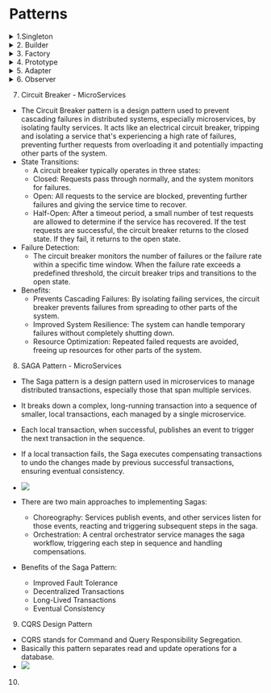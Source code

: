 # Patterns
<details>
    <summary>1.Singleton</summary>

1. Singleton
    - The Singleton pattern in Java ensures that a class has only one instance and provides a global point of access to it. This pattern is useful when exactly one object is needed to coordinate actions across the system, such as managing a database connection or a configuration file.
   ```
            public class Singleton {
            private static Singleton instance;
        
            private Singleton() {
                // Private constructor to prevent external instantiation
            }
        
            public static Singleton getInstance() {
                if (instance == null) {
                    instance = new Singleton();
                }
                return instance;
            }
        
            public void doSomething() {
                System.out.println("Singleton is doing something!");
            }
        
            public static void main(String[] args) {
                Singleton singleton = Singleton.getInstance();
                singleton.doSomething();
            }
        }
</details>   
<details>
    <summary>2. Builder</summary>
2. Builder
   - The builder pattern allows you to enforce a step-by-step process to construct a complex object as a finished product.
   - Create the setter methods and call them in the order for the final activity to be completed.
   - ref: https://springframework.guru/gang-of-four-design-patterns/builder-pattern/
</details>
<details>
    <summary>3. Factory</summary>
3. Factory
       - The Factory Pattern is a creational design pattern that provides an interface for creating objects, but allows subclasses to alter the type of objects that will be created.
       - It encapsulates object creation, promoting loose coupling and flexibility in code.
       - There are two main types of factory patterns: Factory Method and Abstract Factory.
       ###  Factory Method:
          - The Factory Method pattern defines an interface for creating an object, but lets subclasses decide which class to instantiate.
          - This allows a class to defer instantiation to subclasses.
             ```
                    // Product interface
                    interface Animal {
                        String makeSound();
                    }
                    
                    // Concrete products
                    class Dog implements Animal {
                        @Override
                        public String makeSound() {
                            return "Woof!";
                        }
                    }
                    
                    class Cat implements Animal {
                        @Override
                        public String makeSound() {
                            return "Meow!";
                        }
                    }
                    
                    // Creator interface
                    interface AnimalFactory {
                        Animal createAnimal();
                    }
                    
                    // Concrete creators
                    class DogFactory implements AnimalFactory {
                        @Override
                        public Animal createAnimal() {
                            return new Dog();
                        }
                    }
                    
                    class CatFactory implements AnimalFactory {
                        @Override
                        public Animal createAnimal() {
                            return new Cat();
                        }
                    }
                    
                    // Client code
                    public class Main {
                        public static void main(String[] args) {
                            AnimalFactory dogFactory = new DogFactory();
                            Animal dog = dogFactory.createAnimal();
                            System.out.println(dog.makeSound()); // Output: Woof!
                    
                            AnimalFactory catFactory = new CatFactory();
                            Animal cat = catFactory.createAnimal();
                            System.out.println(cat.makeSound()); // Output: Meow!
                        }
                    }
              ```
      ### Abstract Factory
        - The Abstract Factory pattern provides an interface for creating families of related or dependent objects without specifying their concrete classes
      ```
      // Abstract products
          interface Chair {
              void sitOn();
          }
          
          interface Table {
              void use();
          }
          
          // Concrete products
          class ModernChair implements Chair {
              @Override
              public void sitOn() {
                  System.out.println("Sitting on a modern chair!");
              }
          }
          
          class ModernTable implements Table {
              @Override
              public void use() {
                  System.out.println("Using a modern table!");
              }
          }
          
          class VictorianChair implements Chair {
              @Override
              public void sitOn() {
                  System.out.println("Sitting on a Victorian chair!");
              }
          }
          
          class VictorianTable implements Table {
              @Override
              public void use() {
                  System.out.println("Using a Victorian table!");
              }
          }
          
          // Abstract factory
          interface FurnitureFactory {
              Chair createChair();
              Table createTable();
          }
          
          // Concrete factories
          class ModernFurnitureFactory implements FurnitureFactory {
              @Override
              public Chair createChair() {
                  return new ModernChair();
              }
          
              @Override
              public Table createTable() {
                  return new ModernTable();
              }
          }
          
          class VictorianFurnitureFactory implements FurnitureFactory {
              @Override
              public Chair createChair() {
                  return new VictorianChair();
              }
          
              @Override
              public Table createTable() {
                  return new VictorianTable();
              }
          }
          
          // Client code
          public class Main {
              public static void main(String[] args) {
                  FurnitureFactory modernFactory = new ModernFurnitureFactory();
                  Chair modernChair = modernFactory.createChair();
                  Table modernTable = modernFactory.createTable();
                  modernChair.sitOn(); // Output: Sitting on a modern chair!
                  modernTable.use();  // Output: Using a modern table!
          
                  FurnitureFactory victorianFactory = new VictorianFurnitureFactory();
                  Chair victorianChair = victorianFactory.createChair();
                  Table victorianTable = victorianFactory.createTable();
                  victorianChair.sitOn(); // Output: Sitting on a Victorian chair!
                  victorianTable.use();  // Output: Using a Victorian table!
              }
          }
      ```
</details>
 <details>
    <summary>4. Prototype</summary>     
4. Prototype:
   - The Prototype pattern is a creational design pattern that enables the creation of new objects by cloning an existing object, known as the prototype.
   - This pattern is useful when creating new objects is costly or complex, and it's more efficient to copy an existing object and modify it as needed.
   - Implementation
      - Prototype Interface/Abstract Class: Declares the clone() method.
      - Concrete Prototypes: Implement the clone() method to return a copy of themselves.
      - Client: Creates new objects by calling the clone() method on a prototype object.
      ```
            // Prototype interface
        interface Shape extends Cloneable {
            Shape clone();
            void draw();
        }
        
        // Concrete prototype class
        class Circle implements Shape {
            private int radius;
        
            public Circle(int radius) {
                this.radius = radius;
            }
        
            public int getRadius() {
                return radius;
            }
        
            public void setRadius(int radius) {
                this.radius = radius;
            }
        
            @Override
            public Circle clone() {
                try {
                    return (Circle) super.clone();
                } catch (CloneNotSupportedException e) {
                    throw new AssertionError(); // Won't happen because Circle implements Cloneable
                }
            }
        
            @Override
            public void draw() {
                System.out.println("Drawing circle with radius: " + radius);
            }
        }
        
        // Client class
        public class PrototypePatternExample {
            public static void main(String[] args) {
                Circle circlePrototype = new Circle(5);
                Circle newCircle = circlePrototype.clone();
                newCircle.setRadius(10);
        
                circlePrototype.draw(); // Output: Drawing circle with radius: 5
                newCircle.draw();      // Output: Drawing circle with radius: 10
            }
        }
        ```
              
        - Advantages
            - Reduces the need for subclassing.
            - Hides the complexity of creating objects.
            - Allows adding or removing objects at runtime.
            - Provides a way to create copies of objects with complex configurations.
        
        - Disadvantages        
            - Cloning complex objects can be challenging, especially when dealing with circular references.
            - Requires implementing the Cloneable interface and handling CloneNotSupportedException.
 </details>  
 <details>
    <summary>5. Adapter</summary>     
5. Adapter    
     - The Adapter Pattern is a structural design pattern that enables objects with incompatible interfaces to collaborate.
     - It acts as a bridge, converting the interface of one class (the adaptee) into an interface (the target) that a client expects.
     - This allows the client to use the adaptee's functionality without modifying the adaptee's code.
     - Two types of adapters:
          - Object Adapter:
            - Uses composition. The adapter class holds an instance of the adaptee and implements the target interface by delegating calls to the adaptee.
          - Class Adapter:
            - Uses inheritance. The adapter class inherits from both the target interface and the adaptee class. This approach is less common in Java due to its single inheritance limitation.
     - Participants in the Adapter Pattern:
       - Target Interface: Defines the interface that the client expects to use.
       - Adaptee: The existing class with an incompatible interface.
       - Adapter: Implements the target interface and adapts the adaptee's interface to the target interface. 
       - Client: The class that uses the target interface to interact with the adaptee through the adapter.
       ```
            // Target Interface
        interface Shape {
            void draw();
        }
        
        // Adaptee
        class LegacyRectangle {
            public void display(int x, int y, int w, int h) {
                System.out.println("Legacy Rectangle: x=" + x + ", y=" + y + ", width=" + w + ", height=" + h);
            }
        }
        
        // Adapter
        class RectangleAdapter implements Shape {
            private LegacyRectangle rectangle;
            private int x, y, w, h;
        
            public RectangleAdapter(LegacyRectangle rectangle, int x, int y, int w, int h) {
                this.rectangle = rectangle;
                this.x = x;
                this.y = y;
                this.w = w;
                this.h = h;
            }
        
            @Override
            public void draw() {
                rectangle.display(x, y, w, h);
            }
        }
        
        // Client
        public class Main {
            public static void main(String[] args) {
                LegacyRectangle legacyRectangle = new LegacyRectangle();
                RectangleAdapter adapter = new RectangleAdapter(legacyRectangle, 10, 20, 30, 40);
                adapter.draw(); // Output: Legacy Rectangle: x=10, y=20, width=30, height=40
            }
        }
        ```
       
       - Benefits of the Adapter Pattern:
         - Allows reusing existing classes that have incompatible interfaces.
         - Separates the client from the adaptee, promoting loose coupling.
         - Improves code maintainability and flexibility.
        
       - When to Use the Adapter Pattern:
         - When you want to use an existing class, but its interface does not match the one you need.
         - When you want to create a reusable class that can work with different, unforeseen classes.
         - When you need to use several existing subclasses, but it's impractical to adapt their interface by modifying their parent class.
</details>
<details>
    <summary>6. Observer</summary>
6. Observer
    - The Observer pattern is a behavioral design pattern that establishes a one-to-many dependency between objects.
    - When the state of one object (the subject) changes, all its dependents (observers) are automatically notified and updated.
    - This pattern is useful in scenarios where a change in one object requires corresponding actions in other objects, without tightly coupling the objects together
      - Here's how the Observer pattern is typically implemented in Java:        
       - Subject Interface: Defines methods for attaching, detaching, and notifying observers.        
       - Concrete Subject: Implements the Subject interface, maintains a list of observers, and notifies them of state changes. 
       - Observer Interface: Defines the update method that observers must implement.
       - Concrete Observers: Implement the Observer interface and react to state changes in the subject.
     ```
             // Subject interface
        interface Subject {
            void attach(Observer observer);
            void detach(Observer observer);
            void notifyObservers();
        }
        
        // Concrete Subject
        class ConcreteSubject implements Subject {
            private List<Observer> observers = new ArrayList<>();
            private String state;
        
            public String getState() {
                return state;
            }
        
            public void setState(String state) {
                this.state = state;
                notifyObservers();
            }
        
            @Override
            public void attach(Observer observer) {
                observers.add(observer);
            }
        
            @Override
            public void detach(Observer observer) {
                observers.remove(observer);
            }
        
            @Override
            public void notifyObservers() {
                for (Observer observer : observers) {
                    observer.update(state);
                }
            }
        }
        
        // Observer interface
        interface Observer {
            void update(String state);
        }
        
        // Concrete Observers
        class ConcreteObserverA implements Observer {
            @Override
            public void update(String state) {
                System.out.println("ConcreteObserverA: State changed to " + state);
            }
        }
        
        class ConcreteObserverB implements Observer {
            @Override
            public void update(String state) {
                System.out.println("ConcreteObserverB: State changed to " + state);
            }
        }
        
        // Example usage
        public class ObserverPatternExample {
            public static void main(String[] args) {
                ConcreteSubject subject = new ConcreteSubject();
        
                ConcreteObserverA observerA = new ConcreteObserverA();
                ConcreteObserverB observerB = new ConcreteObserverB();
        
                subject.attach(observerA);
                subject.attach(observerB);
        
                subject.setState("New State");
                subject.detach(observerA);
                subject.setState("Another State");
            }
        }
      ``` 
</details>

7. Circuit Breaker - MicroServices
 - The Circuit Breaker pattern is a design pattern used to prevent cascading failures in distributed systems, especially microservices, by isolating faulty services. It acts like an electrical circuit breaker, tripping and isolating a service that's experiencing a high rate of failures, preventing further requests from overloading it and potentially impacting other parts of the system.
 - State Transitions:
     - A circuit breaker typically operates in three states:
     - Closed: Requests pass through normally, and the system monitors for failures.
     - Open: All requests to the service are blocked, preventing further failures and giving the service time to recover.
     - Half-Open: After a timeout period, a small number of test requests are allowed to determine if the service has recovered. If the test requests are successful, the circuit breaker returns to the closed state. If they fail, it returns to the open state.
 - Failure Detection:
     - The circuit breaker monitors the number of failures or the failure rate within a specific time window. When the failure rate exceeds a predefined threshold, the circuit breaker trips and transitions to the open state. 
 - Benefits:
     - Prevents Cascading Failures: By isolating failing services, the circuit breaker prevents failures from spreading to other parts of the system.
     - Improved System Resilience: The system can handle temporary failures without completely shutting down.
     - Resource Optimization: Repeated failed requests are avoided, freeing up resources for other parts of the system.

8. SAGA Pattern - MicroServices
 - The Saga pattern is a design pattern used in microservices to manage distributed transactions, especially those that span multiple services.
 - It breaks down a complex, long-running transaction into a sequence of smaller, local transactions, each managed by a single microservice.
 - Each local transaction, when successful, publishes an event to trigger the next transaction in the sequence.
 - If a local transaction fails, the Saga executes compensating transactions to undo the changes made by previous successful transactions, ensuring eventual consistency.
 - ![](https://miro.medium.com/v2/resize:fit:700/0*OZEToHT0UrRMytrJ.png)
 - There are two main approaches to implementing Sagas:
     - Choreography: Services publish events, and other services listen for those events, reacting and triggering subsequent steps in the saga.
     - Orchestration: A central orchestrator service manages the saga workflow, triggering each step in sequence and handling compensations.

 - Benefits of the Saga Pattern:
     - Improved Fault Tolerance
     - Decentralized Transactions
     - Long-Lived Transactions
     - Eventual Consistency      

9. CQRS Design Pattern
 - CQRS stands for Command and Query Responsibility Segregation.
 - Basically this pattern separates read and update operations for a database.
 - ![](https://miro.medium.com/v2/resize:fit:720/format:webp/1*eCqGeLVWq0luxZ75vpBKzg.png)

10. 


